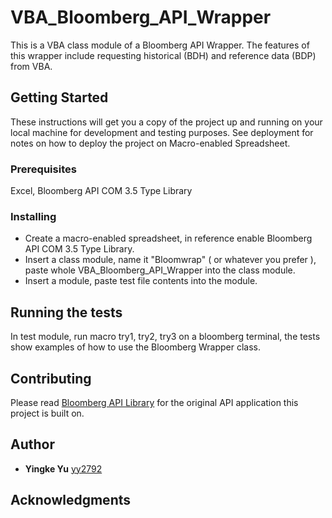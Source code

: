 # VBA_Bloomberg_API_Wrapper

This is a VBA class module of a Bloomberg API Wrapper. The features of this wrapper include requesting historical (BDH) and reference data (BDP) from VBA. 

## Getting Started

These instructions will get you a copy of the project up and running on your local machine for development and testing purposes. See deployment for notes on how to deploy the project on Macro-enabled Spreadsheet.

### Prerequisites

Excel, Bloomberg API COM 3.5 Type Library

### Installing

* Create a macro-enabled spreadsheet, in reference enable Bloomberg API COM 3.5 Type Library.
* Insert a class module, name it "Bloomwrap" ( or whatever you prefer ), paste whole VBA_Bloomberg_API_Wrapper into the class module.
* Insert a module, paste test file contents into the module.

## Running the tests

In test module, run macro try1, try2, try3 on a bloomberg terminal, the tests show examples of how to use the Bloomberg Wrapper class.

## Contributing

Please read [Bloomberg API Library](https://www.bloomberg.com/professional/support/api-library/) for the original API application this project is built on.

## Author

* **Yingke Yu** [yy2792](https://github.com/yy2792)

## Acknowledgments


